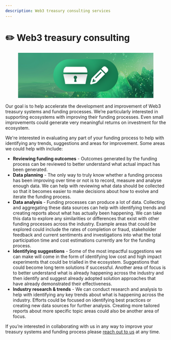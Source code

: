 ```yaml
---
description: Web3 treasury consulting services
---
```


# ✏️ Web3 treasury consulting

<figure><img src="../.gitbook/assets/treasury-consultant-header.png" alt=""><figcaption></figcaption></figure>

Our goal is to help accelerate the development and improvement of Web3 treasury systems and funding processes. We’re particularly interested in supporting ecosystems with improving their funding processes. Even small improvements could generate very meaningful returns on investment for the ecosystem.

We're interested in evaluating any part of your funding process to help with identifying any trends, suggestions and areas for improvement. Some areas we could help with include:

* **Reviewing funding outcomes** - Outcomes generated by the funding process can be reviewed to better understand what actual impact has been generated.
* **Data planning** - The only way to truly know whether a funding process has been improving over time or not is to record, measure and analyse enough data. We can help with reviewing what data should be collected so that it becomes easier to make decisions about how to evolve and iterate the funding process.
* **Data analysis** - Funding processes can produce a lot of data. Collecting and aggregating these data sources can help with identifying trends and creating reports about what has actually been happening. We can take this data to explore any similarities or differences that exist with other funding processes across the industry. Example areas that could be explored could include the rates of completion or fraud, stakeholder feedback and current sentiments and investigations into what the total participation time and cost estimations currently are for the funding process.
* **Identifying suggestions** - Some of the most impactful suggestions we can make will come in the form of identifying low cost and high impact experiments that could be trialled in the ecosystem. Suggestions that could become long term solutions if successful. Another area of focus is to better understand what is already happening across the industry and then identify and suggest already adopted solution approaches that have already demonstrated their effectiveness.
* **Industry research & trends** - We can conduct research and analysis to help with identifying any key trends about what is happening across the industry. Efforts could be focused on identifying best practices or creating new data sources for further analysis. Creating more tailored reports about more specific topic areas could also be another area of focus.

If you’re interested in collaborating with us in any way to improve your treasury systems and funding process please [reach out to us](../about/links-and-contact-information.md) at any time.
